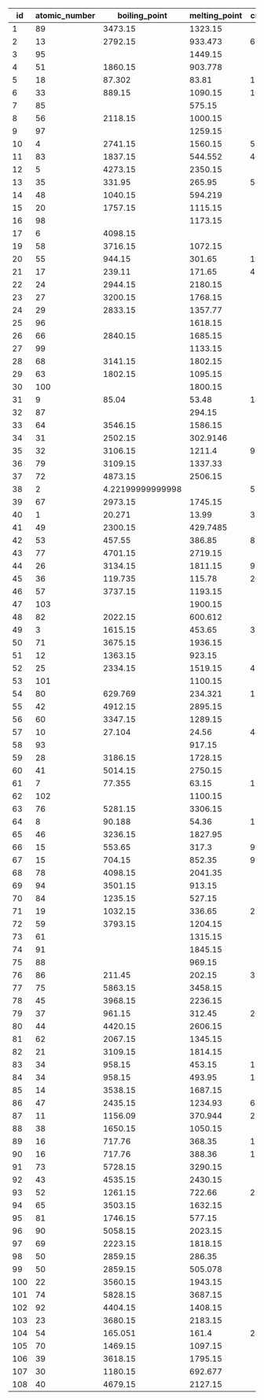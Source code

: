 | id  | atomic_number |  boiling_point   | melting_point | critical_temperature | critical_pressure | triple_point_temperature | triple_point_pressure | allotrope  | is_sublimation_point | is_transition |
|-----|---------------|------------------|---------------|----------------------|-------------------|--------------------------|-----------------------|------------|----------------------|---------------|
| 1   | 89            | 3473.15          | 1323.15       |                      |                   |                          |                       |            |                      |               |
| 2   | 13            | 2792.15          | 933.473       | 6700.15              |                   |                          |                       |            |                      |               |
| 3   | 95            |                  | 1449.15       |                      |                   |                          |                       |            |                      |               |
| 4   | 51            | 1860.15          | 903.778       |                      |                   |                          |                       | gray       |                      |               |
| 5   | 18            | 87.302           | 83.81         | 150.687              | 4.863             | 83.8058                  | 68.89                 |            |                      |               |
| 6   | 33            | 889.15           | 1090.15       | 1673.15              | 22.3              | 1090.15                  | 3700.0                | gray       | 1                    |               |
| 7   | 85            |                  | 575.15        |                      |                   |                          |                       |            |                      |               |
| 8   | 56            | 2118.15          | 1000.15       |                      |                   |                          |                       |            |                      |               |
| 9   | 97            |                  | 1259.15       |                      |                   |                          |                       | β form     |                      |               |
| 10  | 4             | 2741.15          | 1560.15       | 5205.15              |                   |                          |                       |            |                      |               |
| 11  | 83            | 1837.15          | 544.552       | 4620.15              |                   |                          |                       |            |                      |               |
| 12  | 5             | 4273.15          | 2350.15       |                      |                   |                          |                       |            |                      |               |
| 13  | 35            | 331.95           | 265.95        | 588.15               | 10.34             | 265.9                    | 5.879                 |            |                      |               |
| 14  | 48            | 1040.15          | 594.219       |                      |                   |                          |                       |            |                      |               |
| 15  | 20            | 1757.15          | 1115.15       |                      |                   |                          |                       |            |                      |               |
| 16  | 98            |                  | 1173.15       |                      |                   |                          |                       |            |                      |               |
| 17  | 6             | 4098.15          |               |                      |                   | 4762.15                  | 10300.0               | graphite   | 1                    |               |
| 19  | 58            | 3716.15          | 1072.15       |                      |                   |                          |                       |            |                      |               |
| 20  | 55            | 944.15           | 301.65        | 1938.15              | 9.4               |                          |                       |            |                      |               |
| 21  | 17            | 239.11           | 171.65        | 417.05               | 7.991             |                          |                       |            |                      |               |
| 22  | 24            | 2944.15          | 2180.15       |                      |                   |                          |                       |            |                      |               |
| 23  | 27            | 3200.15          | 1768.15       |                      |                   |                          |                       |            |                      |               |
| 24  | 29            | 2833.15          | 1357.77       |                      |                   |                          |                       |            |                      |               |
| 25  | 96            |                  | 1618.15       |                      |                   |                          |                       |            |                      |               |
| 26  | 66            | 2840.15          | 1685.15       |                      |                   |                          |                       |            |                      |               |
| 27  | 99            |                  | 1133.15       |                      |                   |                          |                       |            |                      |               |
| 28  | 68            | 3141.15          | 1802.15       |                      |                   |                          |                       |            |                      |               |
| 29  | 63            | 1802.15          | 1095.15       |                      |                   |                          |                       |            |                      |               |
| 30  | 100           |                  | 1800.15       |                      |                   |                          |                       |            |                      |               |
| 31  | 9             | 85.04            | 53.48         | 144.41               | 5.1724            | 53.48                    | 90.0                  |            |                      |               |
| 32  | 87            |                  | 294.15        |                      |                   |                          |                       |            |                      |               |
| 33  | 64            | 3546.15          | 1586.15       |                      |                   |                          |                       |            |                      |               |
| 34  | 31            | 2502.15          | 302.9146      |                      |                   | 302.9166                 |                       |            |                      |               |
| 35  | 32            | 3106.15          | 1211.4        | 9802.15              |                   |                          |                       |            |                      |               |
| 36  | 79            | 3109.15          | 1337.33       |                      |                   |                          |                       |            |                      |               |
| 37  | 72            | 4873.15          | 2506.15       |                      |                   |                          |                       |            |                      |               |
| 38  | 2             | 4.22199999999998 |               | 5.19499999999999     | 0.22746           | 2.17699999999996         | 5.043                 |            |                      |               |
| 39  | 67            | 2973.15          | 1745.15       |                      |                   |                          |                       |            |                      |               |
| 40  | 1             | 20.271           | 13.99         | 32.938               | 1.2858            | 13.8033                  | 7.041                 |            |                      |               |
| 41  | 49            | 2300.15          | 429.7485      |                      |                   | 429.7436                 |                       |            |                      |               |
| 42  | 53            | 457.55           | 386.85        | 819.15               |                   | 386.75                   | 12.11                 |            |                      |               |
| 43  | 77            | 4701.15          | 2719.15       |                      |                   |                          |                       |            |                      |               |
| 44  | 26            | 3134.15          | 1811.15       | 9340.15              |                   |                          |                       |            |                      |               |
| 45  | 36            | 119.735          | 115.78        | 209.48               | 5.525             | 115.775                  | 73.53                 |            |                      |               |
| 46  | 57            | 3737.15          | 1193.15       |                      |                   |                          |                       |            |                      |               |
| 47  | 103           |                  | 1900.15       |                      |                   |                          |                       |            |                      |               |
| 48  | 82            | 2022.15          | 600.612       |                      |                   |                          |                       |            |                      |               |
| 49  | 3             | 1615.15          | 453.65        | 3223.15              | 67.0              |                          |                       |            |                      |               |
| 50  | 71            | 3675.15          | 1936.15       |                      |                   |                          |                       |            |                      |               |
| 51  | 12            | 1363.15          | 923.15        |                      |                   |                          |                       |            |                      |               |
| 52  | 25            | 2334.15          | 1519.15       | 4325.15              |                   |                          |                       |            |                      |               |
| 53  | 101           |                  | 1100.15       |                      |                   |                          |                       |            |                      |               |
| 54  | 80            | 629.769          | 234.321       | 1764.15              | 167.0             | 234.3156                 |                       |            |                      |               |
| 55  | 42            | 4912.15          | 2895.15       |                      |                   |                          |                       |            |                      |               |
| 56  | 60            | 3347.15          | 1289.15       |                      |                   |                          |                       |            |                      |               |
| 57  | 10            | 27.104           | 24.56         | 44.492               | 2.6786            | 24.5561                  | 43.37                 |            |                      |               |
| 58  | 93            |                  | 917.15        |                      |                   |                          |                       |            |                      |               |
| 59  | 28            | 3186.15          | 1728.15       |                      |                   |                          |                       |            |                      |               |
| 60  | 41            | 5014.15          | 2750.15       |                      |                   |                          |                       |            |                      |               |
| 61  | 7             | 77.355           | 63.15         | 126.192              | 3.3958            | 63.151                   | 12.52                 |            |                      |               |
| 62  | 102           |                  | 1100.15       |                      |                   |                          |                       |            |                      |               |
| 63  | 76            | 5281.15          | 3306.15       |                      |                   |                          |                       |            |                      |               |
| 64  | 8             | 90.188           | 54.36         | 154.581              | 5.043             | 54.3584                  | 0.1463                |            |                      |               |
| 65  | 46            | 3236.15          | 1827.95       |                      |                   |                          |                       |            |                      |               |
| 66  | 15            | 553.65           | 317.3         | 994.15               |                   |                          |                       | white      |                      |               |
| 67  | 15            | 704.15           | 852.35        | 994.15               |                   |                          |                       | red        | 1                    |               |
| 68  | 78            | 4098.15          | 2041.35       |                      |                   |                          |                       |            |                      |               |
| 69  | 94            | 3501.15          | 913.15        |                      |                   |                          |                       |            |                      |               |
| 70  | 84            | 1235.15          | 527.15        |                      |                   |                          |                       |            |                      |               |
| 71  | 19            | 1032.15          | 336.65        | 2223.15              | 16.0              |                          |                       |            |                      |               |
| 72  | 59            | 3793.15          | 1204.15       |                      |                   |                          |                       |            |                      |               |
| 73  | 61            |                  | 1315.15       |                      |                   |                          |                       |            |                      |               |
| 74  | 91            |                  | 1845.15       |                      |                   |                          |                       |            |                      |               |
| 75  | 88            |                  | 969.15        |                      |                   |                          |                       |            |                      |               |
| 76  | 86            | 211.45           | 202.15        | 377.15               | 6.28              |                          |                       |            |                      |               |
| 77  | 75            | 5863.15          | 3458.15       |                      |                   |                          |                       |            |                      |               |
| 78  | 45            | 3968.15          | 2236.15       |                      |                   |                          |                       |            |                      |               |
| 79  | 37            | 961.15           | 312.45        | 2093.15              | 16.0              | 312.41                   |                       |            |                      |               |
| 80  | 44            | 4420.15          | 2606.15       |                      |                   |                          |                       |            |                      |               |
| 81  | 62            | 2067.15          | 1345.15       |                      |                   |                          |                       |            |                      |               |
| 82  | 21            | 3109.15          | 1814.15       |                      |                   |                          |                       |            |                      |               |
| 83  | 34            | 958.15           | 453.15        | 1766.15              |                   |                          |                       | vitreous   |                      | 1             |
| 84  | 34            | 958.15           | 493.95        | 1766.15              | 27.2              |                          |                       | gray       |                      |               |
| 85  | 14            | 3538.15          | 1687.15       |                      |                   |                          |                       |            |                      |               |
| 86  | 47            | 2435.15          | 1234.93       | 6410.15              |                   |                          |                       |            |                      |               |
| 87  | 11            | 1156.09          | 370.944       | 2573.15              | 35.0              |                          |                       |            |                      |               |
| 88  | 38            | 1650.15          | 1050.15       |                      |                   |                          |                       |            |                      |               |
| 89  | 16            | 717.76           | 368.35        | 1314.15              | 20.7              |                          |                       | rhombic    |                      | 1             |
| 90  | 16            | 717.76           | 388.36        | 1314.15              |                   |                          |                       | monoclinic |                      |               |
| 91  | 73            | 5728.15          | 3290.15       |                      |                   |                          |                       |            |                      |               |
| 92  | 43            | 4535.15          | 2430.15       |                      |                   |                          |                       |            |                      |               |
| 93  | 52            | 1261.15          | 722.66        | 2329.15              |                   |                          |                       |            |                      |               |
| 94  | 65            | 3503.15          | 1632.15       |                      |                   |                          |                       |            |                      |               |
| 95  | 81            | 1746.15          | 577.15        |                      |                   |                          |                       |            |                      |               |
| 96  | 90            | 5058.15          | 2023.15       |                      |                   |                          |                       |            |                      |               |
| 97  | 69            | 2223.15          | 1818.15       |                      |                   |                          |                       |            |                      |               |
| 98  | 50            | 2859.15          | 286.35        |                      |                   |                          |                       | gray       |                      | 1             |
| 99  | 50            | 2859.15          | 505.078       |                      |                   |                          |                       | white      |                      |               |
| 100 | 22            | 3560.15          | 1943.15       |                      |                   |                          |                       |            |                      |               |
| 101 | 74            | 5828.15          | 3687.15       |                      |                   |                          |                       |            |                      |               |
| 102 | 92            | 4404.15          | 1408.15       |                      |                   |                          |                       |            |                      |               |
| 103 | 23            | 3680.15          | 2183.15       |                      |                   |                          |                       |            |                      |               |
| 104 | 54            | 165.051          | 161.4         | 289.733              | 5.842             | 161.405                  | 81.77                 |            |                      |               |
| 105 | 70            | 1469.15          | 1097.15       |                      |                   |                          |                       |            |                      |               |
| 106 | 39            | 3618.15          | 1795.15       |                      |                   |                          |                       |            |                      |               |
| 107 | 30            | 1180.15          | 692.677       |                      |                   |                          |                       |            |                      |               |
| 108 | 40            | 4679.15          | 2127.15       |                      |                   |                          |                       |            |                      |               |
